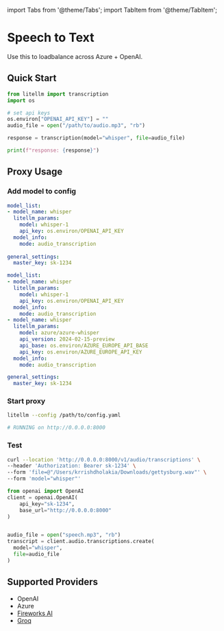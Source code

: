 import Tabs from '@theme/Tabs';
import TabItem from '@theme/TabItem';

# Speech to Text

Use this to loadbalance across Azure + OpenAI. 

## Quick Start

```python
from litellm import transcription
import os 

# set api keys 
os.environ["OPENAI_API_KEY"] = ""
audio_file = open("/path/to/audio.mp3", "rb")

response = transcription(model="whisper", file=audio_file)

print(f"response: {response}")
```

## Proxy Usage

### Add model to config 


<Tabs>
<TabItem value="openai" label="OpenAI">

```yaml
model_list:
- model_name: whisper
  litellm_params:
    model: whisper-1
    api_key: os.environ/OPENAI_API_KEY
  model_info:
    mode: audio_transcription
    
general_settings:
  master_key: sk-1234
```
</TabItem>
<TabItem value="openai+azure" label="OpenAI + Azure">

```yaml
model_list:
- model_name: whisper
  litellm_params:
    model: whisper-1
    api_key: os.environ/OPENAI_API_KEY
  model_info:
    mode: audio_transcription
- model_name: whisper
  litellm_params:
    model: azure/azure-whisper
    api_version: 2024-02-15-preview
    api_base: os.environ/AZURE_EUROPE_API_BASE
    api_key: os.environ/AZURE_EUROPE_API_KEY
  model_info:
    mode: audio_transcription

general_settings:
  master_key: sk-1234
```

</TabItem>
</Tabs>

### Start proxy 

```bash
litellm --config /path/to/config.yaml 

# RUNNING on http://0.0.0.0:8000
```

### Test 

<Tabs>
<TabItem value="curl" label="Curl">

```bash
curl --location 'http://0.0.0.0:8000/v1/audio/transcriptions' \
--header 'Authorization: Bearer sk-1234' \
--form 'file=@"/Users/krrishdholakia/Downloads/gettysburg.wav"' \
--form 'model="whisper"'
```

</TabItem>
<TabItem value="openai" label="OpenAI">

```python
from openai import OpenAI
client = openai.OpenAI(
    api_key="sk-1234",
    base_url="http://0.0.0.0:8000"
)


audio_file = open("speech.mp3", "rb")
transcript = client.audio.transcriptions.create(
  model="whisper",
  file=audio_file
)
```
</TabItem>
</Tabs>

## Supported Providers

- OpenAI
- Azure
- [Fireworks AI](./providers/fireworks_ai.md#audio-transcription)
- [Groq](./providers/groq.md#speech-to-text---whisper)